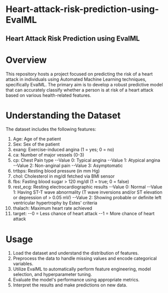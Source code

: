 # Heart-attack-risk-prediction-using-EvalML
 
## Heart Attack Risk Prediction using EvalML

# Overview

This repository hosts a project focused on predicting the risk of a heart attack in individuals using Automated Machine Learning techniques, specifically EvalML. The primary aim is to develop a robust predictive model that can accurately classify whether a person is at risk of a heart attack based on various health-related features.

# Understanding the Dataset

The dataset includes the following features:

1. Age: Age of the patient
2. Sex: Sex of the patient
3. exang: Exercise-induced angina (1 = yes; 0 = no)
4. ca: Number of major vessels (0-3)
5. cp: Chest Pain type
--Value 0: Typical angina
--Value 1: Atypical angina
--Value 2: Non-anginal pain
--Value 3: Asymptomatic
6. trtbps: Resting blood pressure (in mm Hg)
7. chol: Cholesterol in mg/dl fetched via BMI sensor
8. fbs: Fasting blood sugar > 120 mg/dl (1 = true; 0 = false)
9. rest_ecg: Resting electrocardiographic results
--Value 0: Normal
--Value 1: Having ST-T wave abnormality (T wave inversions and/or ST elevation or depression of > 0.05 mV)
--Value 2: Showing probable or definite left ventricular hypertrophy by Estes' criteria
10. thalach: Maximum heart rate achieved
11. target:
--0 = Less chance of heart attack
--1 = More chance of heart attack

# Usage

1. Load the dataset and understand the distribution of features.
2. Preprocess the data to handle missing values and encode categorical variables.
3. Utilize EvalML to automatically perform feature engineering, model selection, and hyperparameter tuning.
4. Evaluate the model's performance using appropriate metrics.
5. Interpret the results and make predictions on new data.